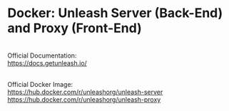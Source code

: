# Docker: Unleash Server (Back-End) and Proxy (Front-End)
<br/> Official Documentation:
<br/> https://docs.getunleash.io/

<br/> Official Docker Image:
<br/> https://hub.docker.com/r/unleashorg/unleash-server
<br/> https://hub.docker.com/r/unleashorg/unleash-proxy
